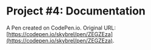 # Project #4: Documentation

A Pen created on CodePen.io. Original URL: [https://codepen.io/skybrel/pen/ZEGZEza](https://codepen.io/skybrel/pen/ZEGZEza).


